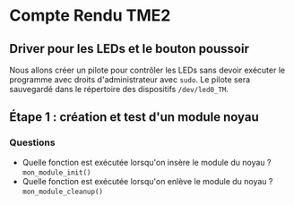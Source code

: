 # Compte Rendu TME2

## Driver pour les LEDs et le bouton poussoir

Nous allons créer un pilote pour contrôler les LEDs sans devoir exécuter le programme avec droits d'administrateur avec `sudo`. Le pilote sera sauvegardé dans le répertoire des dispositifs `/dev/led0_TM`.

## Étape 1 : création et test d'un module noyau

### Questions
- Quelle fonction est exécutée lorsqu'on insère le module du noyau ?
    `mon_module_init()`
- Quelle fonction est exécutée lorsqu'on enlève le module du noyau ? 
    `mon_module_cleanup()`

